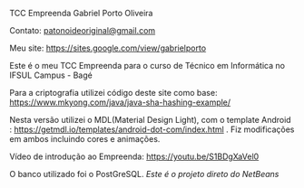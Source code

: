 TCC Empreenda 
Gabriel Porto Oliveira 

Contato: patonoideoriginal@gmail.com

Meu site: https://sites.google.com/view/gabrielporto

Este é o meu TCC Empreenda para o curso de Técnico em Informática no IFSUL Campus - Bagé

Para a criptografia utilizei código deste site como base: https://www.mkyong.com/java/java-sha-hashing-example/

Nesta versão utilizei o MDL(Material Design Light), com o template Android : https://getmdl.io/templates/android-dot-com/index.html . Fiz modificações em ambos incluindo cores e animações.

Vídeo de introdução ao Empreenda: https://youtu.be/S1BDgXaVel0

O banco utilizado foi o PostGreSQL.
*Este é o projeto direto do NetBeans*


